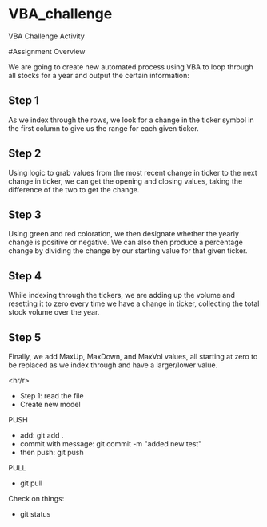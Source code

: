 # VBA_challenge
VBA Challenge Activity

#Assignment Overview

We are going to create new automated process using VBA to loop through all stocks for a year and output the certain information:

## Step 1

As we index through the rows, we look for a change in the ticker symbol in the first column to give us the range for each given ticker.

## Step 2

Using logic to grab values from the most recent change in ticker to the next change in ticker, we can get the opening and closing values, taking the difference of the two to get the change.

## Step 3

Using green and red coloration, we then designate whether the yearly change is positive or negative. We can also then produce a percentage change by dividing the change by our starting value for that given ticker.

## Step 4

While indexing through the tickers, we are adding up the volume and resetting it to zero every time we have a change in ticker, collecting the total stock volume over the year.

## Step 5

Finally, we add MaxUp, MaxDown, and MaxVol values, all starting at zero to be replaced as we index through and have a larger/lower value.

<hr/r>

- Step 1: read the file
- Create new model

PUSH
- add: git add .
- commit with message: git commit -m "added new test"
- then push: git push

PULL
- git pull

Check on things:
- git status

